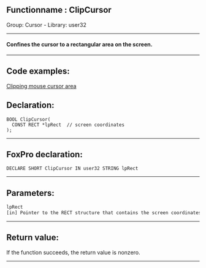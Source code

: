 <link rel="stylesheet" type="text/css" href="../../css/win32api.css">  
<link rel="stylesheet" href="https://cdnjs.cloudflare.com/ajax/libs/font-awesome/4.7.0/css/font-awesome.min.css">

## Functionname : ClipCursor
Group: Cursor - Library: user32    
***  


#### Confines the cursor to a rectangular area on the screen.
***  


## Code examples:
[Clipping mouse cursor area](../../samples/sample_080.md)  

## Declaration:
```foxpro  
BOOL ClipCursor(
  CONST RECT *lpRect  // screen coordinates
);  
```  
***  


## FoxPro declaration:
```foxpro  
DECLARE SHORT ClipCursor IN user32 STRING lpRect  
```  
***  


## Parameters:
```txt  
lpRect
[in] Pointer to the RECT structure that contains the screen coordinates of the upper-left and lower-right corners of the confining rectangle.  
```  
***  


## Return value:
If the function succeeds, the return value is nonzero.  
***  

